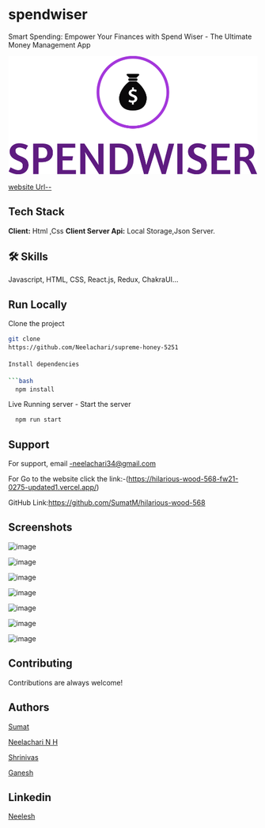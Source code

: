 # spendwiser

Smart Spending: Empower Your Finances with Spend Wiser - The Ultimate Money Management App

![Project-icon](src/images/spendwiser-low-resolution-logo-color-on-transparent-background.png)

[website Url--](https://hilarious-wood-568-fw21-0275-updated1.vercel.app/)
## Tech Stack
**Client:** Html ,Css
**Client Server Api:** Local Storage,Json Server.
## 🛠 Skills
Javascript, HTML, CSS, React.js, Redux, ChakraUI...


## Run Locally

Clone the project
```bash
git clone
https://github.com/Neelachari/supreme-honey-5251

Install dependencies

```bash
  npm install
```
Live Running server  -
Start the server

```bash
  npm run start
```
## Support
For support, email -neelachari34@gmail.com 

For Go to the website click the link:-(https://hilarious-wood-568-fw21-0275-updated1.vercel.app/)

GitHub Link:https://github.com/SumatM/hilarious-wood-568
## Screenshots
![image](https://github.com/SumatM/hilarious-wood-568/assets/112808279/f5ef11cf-fd5f-4f73-a1b0-345b800430c5)
 
![image](https://github.com/SumatM/hilarious-wood-568/assets/112808279/c49e818a-5738-4240-8f37-511b3c17d4e6)

![image](https://github.com/SumatM/hilarious-wood-568/assets/112808279/063ef82e-093b-4a5f-bb43-04907783e1af)

![image](https://github.com/SumatM/hilarious-wood-568/assets/112808279/0cd3ec51-9109-4fd7-8b26-424012079e45)

![image](https://github.com/SumatM/hilarious-wood-568/assets/112808279/e4441c6a-8b1e-418d-b228-7132e40a40d4)

![image](https://github.com/SumatM/hilarious-wood-568/assets/112808279/e599a6fa-322c-4985-9b70-e67f0b3776c6)

![image](https://github.com/SumatM/hilarious-wood-568/assets/112808279/8265ca4f-a2cd-4730-b888-9336ddd001fd)

## Contributing

Contributions are always welcome!
## Authors
 [Sumat](https://github.com/SumatM)
 
 [Neelachari N H](https://github.com/Neelachari)
 
 [Shrinivas](https://github.com/sinnu1908)
  
 [Ganesh](https://github.com/gb751006)
## Linkedin

 [Neelesh](https://www.linkedin.com/in/neelesh-n-h-2704a7196/)
